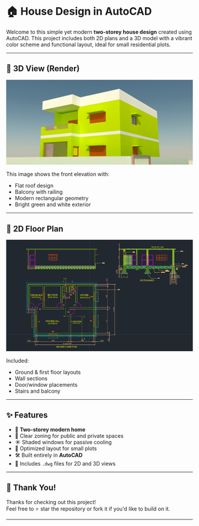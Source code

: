 # 🏠 House Design in AutoCAD

Welcome to this simple yet modern **two-storey house design** created using AutoCAD. This project includes both 2D plans and a 3D model with a vibrant color scheme and functional layout, ideal for small residential plots.

---

## 📸 3D View (Render)

![3D Render](House_image.png)

This image shows the front elevation with:
- Flat roof design
- Balcony with railing
- Modern rectangular geometry
- Bright green and white exterior

---

## 📐 2D Floor Plan

![2D Floor Plan](2D_image.png)

Included:
- Ground & first floor layouts
- Wall sections
- Door/window placements
- Stairs and balcony

---

## ✨ Features

- 🏡 **Two-storey modern home**
- 🧱 Clear zoning for public and private spaces
- ☀️ Shaded windows for passive cooling
- 🧭 Optimized layout for small plots
- 🛠️ Built entirely in **AutoCAD**
- 📂 Includes `.dwg` files for 2D and 3D views

---

## 🙏 Thank You!

Thanks for checking out this project!  
Feel free to ⭐ star the repository or fork it if you'd like to build on it.

---
